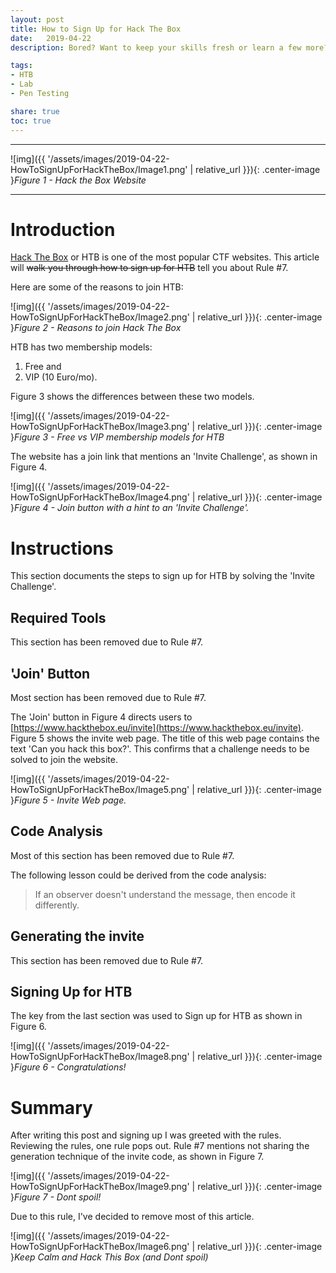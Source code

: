 ```yaml
---
layout: post
title: How to Sign Up for Hack The Box
date:   2019-04-22
description: Bored? Want to keep your skills fresh or learn a few more?  Check out Hack The Box Pen-Testing Labs!

tags:
- HTB
- Lab
- Pen Testing

share: true
toc: true
---
```


---
![img]({{ '/assets/images/2019-04-22-HowToSignUpForHackTheBox/Image1.png' | relative_url }}){: .center-image }*Figure 1 - Hack the Box Website*

---

# Introduction
[Hack The Box](https://www.hackthebox.eu/) or HTB is one of the most popular CTF websites.  This article will <s>walk you through how to sign up for HTB</s> tell you about Rule #7.

Here are some of the reasons to join HTB:

![img]({{ '/assets/images/2019-04-22-HowToSignUpForHackTheBox/Image2.png' | relative_url }}){: .center-image }*Figure 2 - Reasons to join Hack The Box*

HTB has two membership models:

1. Free and
1. VIP (10 Euro/mo).  

Figure 3 shows the differences between these two models.

![img]({{ '/assets/images/2019-04-22-HowToSignUpForHackTheBox/Image3.png' | relative_url }}){: .center-image }*Figure 3 - Free vs VIP membership models for HTB*

The website has a join link that mentions an 'Invite Challenge', as shown in Figure 4.  

![img]({{ '/assets/images/2019-04-22-HowToSignUpForHackTheBox/Image4.png' | relative_url }}){: .center-image }*Figure 4 - Join button with a hint to an 'Invite Challenge'.*

# Instructions
This section documents the steps to sign up for HTB by solving the 'Invite Challenge'.    

## Required Tools

This section has been removed due to Rule #7.

## 'Join' Button

Most section has been removed due to Rule #7.

The 'Join' button in Figure 4 directs users to [https://www.hackthebox.eu/invite](https://www.hackthebox.eu/invite).  Figure 5 shows the invite web page.  The title of this web page contains the text 'Can you hack this box?'.  This confirms that a challenge needs to be solved to join the website.

![img]({{ '/assets/images/2019-04-22-HowToSignUpForHackTheBox/Image5.png' | relative_url }}){: .center-image }*Figure 5 - Invite Web page.*


## Code Analysis

Most of this section has been removed due to Rule #7.

The following lesson could be derived from the code analysis:

> If an observer doesn't understand the message, then encode it differently.

## Generating the invite
This section has been removed due to Rule #7.

## Signing Up for HTB
The key from the last section was used to Sign up for HTB as shown in Figure 6.


![img]({{ '/assets/images/2019-04-22-HowToSignUpForHackTheBox/Image8.png' | relative_url }}){: .center-image }*Figure 6 - Congratulations!*

# Summary

After writing this post and signing up I was greeted with the rules.  Reviewing the rules, one rule pops out.  Rule #7 mentions not sharing the generation technique of the invite code, as shown in Figure 7.

![img]({{ '/assets/images/2019-04-22-HowToSignUpForHackTheBox/Image9.png' | relative_url }}){: .center-image }*Figure 7 - Dont spoil!*

Due to this rule, I've decided to remove most of this article.

![img]({{ '/assets/images/2019-04-22-HowToSignUpForHackTheBox/Image6.png' | relative_url }}){: .center-image }*Keep Calm and Hack This Box (and Dont spoil)*
